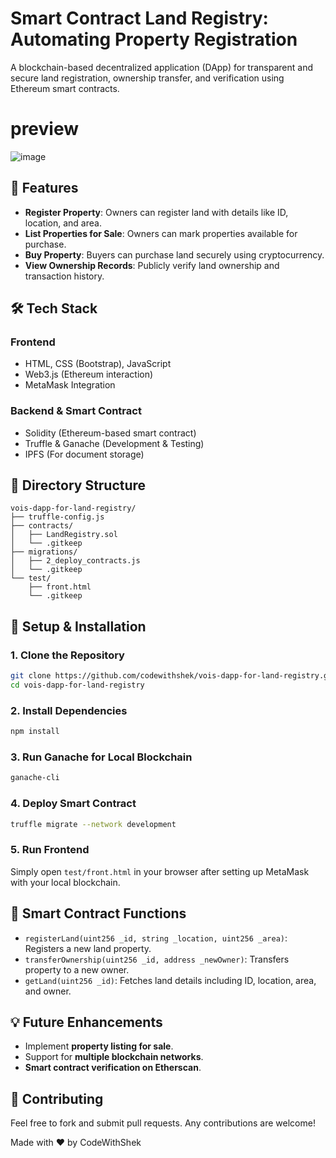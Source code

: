 # Smart Contract Land Registry: Automating Property Registration

A blockchain-based decentralized application (DApp) for transparent and secure land registration, ownership transfer, and verification using Ethereum smart contracts.

# preview
![image](https://github.com/user-attachments/assets/162d409d-f001-4a59-8bcb-1d65208b2708)


## 🚀 Features
- **Register Property**: Owners can register land with details like ID, location, and area.
- **List Properties for Sale**: Owners can mark properties available for purchase.
- **Buy Property**: Buyers can purchase land securely using cryptocurrency.
- **View Ownership Records**: Publicly verify land ownership and transaction history.

## 🛠 Tech Stack
### **Frontend**
- HTML, CSS (Bootstrap), JavaScript
- Web3.js (Ethereum interaction)
- MetaMask Integration

### **Backend & Smart Contract**
- Solidity (Ethereum-based smart contract)
- Truffle & Ganache (Development & Testing)
- IPFS (For document storage)

## 📂 Directory Structure
```
vois-dapp-for-land-registry/
├── truffle-config.js
├── contracts/
│   ├── LandRegistry.sol
│   └── .gitkeep
├── migrations/
│   ├── 2_deploy_contracts.js
│   └── .gitkeep
└── test/
    ├── front.html
    └── .gitkeep
```

## 📌 Setup & Installation
### **1. Clone the Repository**
```sh
git clone https://github.com/codewithshek/vois-dapp-for-land-registry.git
cd vois-dapp-for-land-registry
```

### **2. Install Dependencies**
```sh
npm install
```

### **3. Run Ganache for Local Blockchain**
```sh
ganache-cli
```

### **4. Deploy Smart Contract**
```sh
truffle migrate --network development
```

### **5. Run Frontend**
Simply open `test/front.html` in your browser after setting up MetaMask with your local blockchain.

## 📜 Smart Contract Functions
- `registerLand(uint256 _id, string _location, uint256 _area)`: Registers a new land property.
- `transferOwnership(uint256 _id, address _newOwner)`: Transfers property to a new owner.
- `getLand(uint256 _id)`: Fetches land details including ID, location, area, and owner.

## 💡 Future Enhancements
- Implement **property listing for sale**.
- Support for **multiple blockchain networks**.
- **Smart contract verification on Etherscan**.

## 🤝 Contributing
Feel free to fork and submit pull requests. Any contributions are welcome!

Made with ❤️ by CodeWithShek

